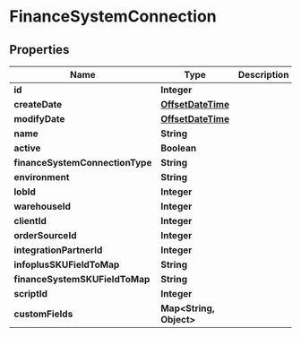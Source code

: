 
# FinanceSystemConnection

## Properties
Name | Type | Description | Notes
------------ | ------------- | ------------- | -------------
**id** | **Integer** |  |  [optional]
**createDate** | [**OffsetDateTime**](OffsetDateTime.md) |  |  [optional]
**modifyDate** | [**OffsetDateTime**](OffsetDateTime.md) |  |  [optional]
**name** | **String** |  | 
**active** | **Boolean** |  | 
**financeSystemConnectionType** | **String** |  | 
**environment** | **String** |  | 
**lobId** | **Integer** |  | 
**warehouseId** | **Integer** |  | 
**clientId** | **Integer** |  |  [optional]
**orderSourceId** | **Integer** |  | 
**integrationPartnerId** | **Integer** |  | 
**infoplusSKUFieldToMap** | **String** |  | 
**financeSystemSKUFieldToMap** | **String** |  | 
**scriptId** | **Integer** |  |  [optional]
**customFields** | **Map&lt;String, Object&gt;** |  |  [optional]



